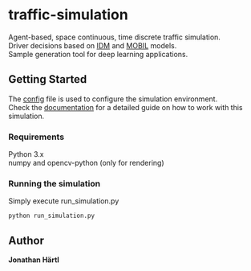 # traffic-simulation

Agent-based, space continuous, time discrete traffic simulation.  
Driver decisions based on [IDM][1] and [MOBIL][2] models.  
Sample generation tool for deep learning applications.

## Getting Started

The [config](config.ini) file is used to configure the simulation environment.  
Check the [documentation](doc/documentation.md) for a detailed guide on how to work with this simulation.

### Requirements

Python 3.x  
numpy and opencv-python (only for rendering)

### Running the simulation

Simply execute run_simulation.py
```
python run_simulation.py
```
## Author

**Jonathan Härtl**

[1]:https://arxiv.org/abs/cond-mat/0002177
[2]:http://www.mtreiber.de/publications/MOBIL_TRB.pdf
